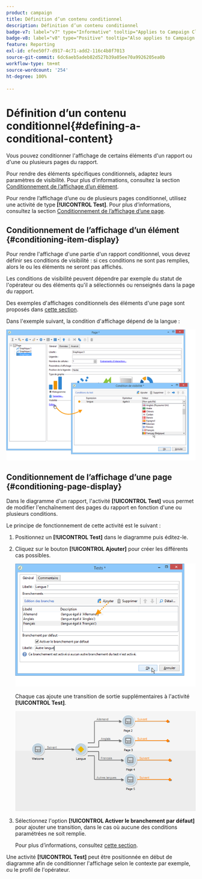 ```yaml
---
product: campaign
title: Définition d’un contenu conditionnel
description: Définition d’un contenu conditionnel
badge-v7: label="v7" type="Informative" tooltip="Applies to Campaign Classic v7"
badge-v8: label="v8" type="Positive" tooltip="Also applies to Campaign v8"
feature: Reporting
exl-id: efee50f7-d917-4c71-add2-116c4b8f7013
source-git-commit: 6dc6aeb5adeb82d527b39a05ee70a9926205ea0b
workflow-type: tm+mt
source-wordcount: '254'
ht-degree: 100%

---
```


# Définition d’un contenu conditionnel{#defining-a-conditional-content}



Vous pouvez conditionner l&#39;affichage de certains éléments d&#39;un rapport ou d&#39;une ou plusieurs pages du rapport.

Pour rendre des éléments spécifiques conditionnels, adaptez leurs paramètres de visibilité. Pour plus dʼinformations, consultez la section [Conditionnement de l’affichage d’un élément](#conditioning-item-display).

Pour rendre l’affichage d’une ou de plusieurs pages conditionnel, utilisez une activité de type **[!UICONTROL Test]**. Pour plus dʼinformations, consultez la section [Conditionnement de lʼaffichage dʼune page](#conditioning-page-display).

## Conditionnement de lʼaffichage dʼun élément {#conditioning-item-display}

Pour rendre l&#39;affichage d&#39;une partie d&#39;un rapport conditionnel, vous devez définir ses conditions de visibilité : si ces conditions ne sont pas remplies, alors le ou les éléments ne seront pas affichés.

Les conditions de visibilité peuvent dépendre par exemple du statut de l&#39;opérateur ou des éléments qu&#39;il a sélectionnés ou renseignés dans la page du rapport.

Des exemples d&#39;affichages conditionnels des éléments d&#39;une page sont proposés dans [cette section](../../web/using/form-rendering.md#defining-fields-conditional-display).

Dans l&#39;exemple suivant, la condition d&#39;affichage dépend de la langue :

![](assets/reporting_display_condition.png)

## Conditionnement de lʼaffichage dʼune page {#conditioning-page-display}

Dans le diagramme d&#39;un rapport, l&#39;activité **[!UICONTROL Test]** vous permet de modifier l&#39;enchaînement des pages du rapport en fonction d&#39;une ou plusieurs conditions.

Le principe de fonctionnement de cette activité est le suivant :

1. Positionnez un **[!UICONTROL Test]** dans le diagramme puis éditez-le.
1. Cliquez sur le bouton **[!UICONTROL Ajouter]** pour créer les différents cas possibles.

   ![](assets/reporting_test_sample.png)

   Chaque cas ajoute une transition de sortie supplémentaires à l&#39;activité **[!UICONTROL Test]**.

   ![](assets/reporting_test_transitions.png)

1. Sélectionnez l&#39;option **[!UICONTROL Activer le branchement par défaut]** pour ajouter une transition, dans le cas où aucune des conditions paramétrées ne soit remplie.

   Pour plus d’informations, consultez [cette section](../../web/using/defining-web-forms-page-sequencing.md#conditional-page-display).

Une activité **[!UICONTROL Test]** peut être positionnée en début de diagramme afin de conditionner l&#39;affichage selon le contexte par exemple, ou le profil de l&#39;opérateur.
